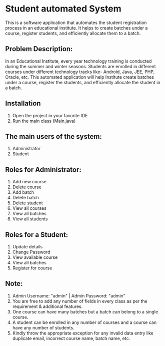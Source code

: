 # Student automated System

This is a software application that automates the student registration process in an educational institute. It helps to create batches under a course, register students, and efficiently allocate them to a batch.

## Problem Description:

In an Educational Institute, every year technology training is conducted during the summer and winter seasons. Students are enrolled in different courses under different technology tracks like- Android, Java, JEE, PHP, Oracle, etc. This automated application will help Institute create batches under a course, register the students, and efficiently allocate the student in a batch.

## Installation

1. Open the project in your favorite IDE
2. Run the main class (Main.java)
## The main users of the system:
1. Administrator
2. Student

## Roles for Administrator:

1. Add new course
2. Delete course
3. Add batch
4. Delete batch
5. Delete student
6. View all courses
7. View all batches
8. View all students

## Roles for a Student:

1. Update details
2. Change Password
3. View available course
4. View all batches
5. Register for course

## Note:

1. Admin Username: "admin" | Admin Password: "admin"
2. You are free to add any number of fields in every class as per the requirement & additional features.
3. One course can have many batches but a batch can belong to a single course.
4. A student can be enrolled in any number of courses and a course can have any number of students.
5. Kindly throw the appropriate exception for any invalid data entry like duplicate email, incorrect course name, batch name, etc.
